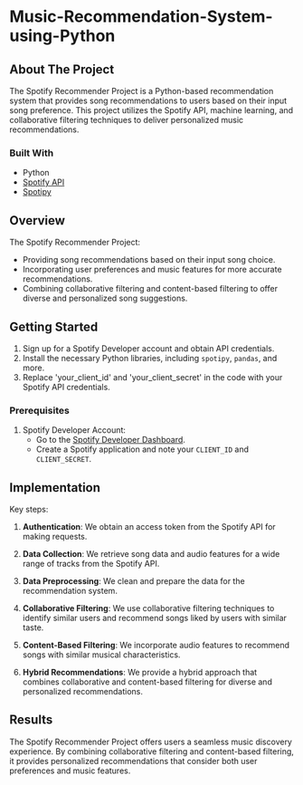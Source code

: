 # Music-Recommendation-System-using-Python

## About The Project

The Spotify Recommender Project is a Python-based recommendation system that provides song recommendations to users based on their input song preference. This project utilizes the Spotify API, machine learning, and collaborative filtering techniques to deliver personalized music recommendations.

### Built With

- Python
- [Spotify API](https://developer.spotify.com/documentation/web-api/)
- [Spotipy](https://spotipy.readthedocs.io/en/2.19.0/)

## Overview

The Spotify Recommender Project:

- Providing song recommendations based on their input song choice.
- Incorporating user preferences and music features for more accurate recommendations.
- Combining collaborative filtering and content-based filtering to offer diverse and personalized song suggestions.

## Getting Started

1. Sign up for a Spotify Developer account and obtain API credentials.
2. Install the necessary Python libraries, including `spotipy`, `pandas`, and more.
3. Replace 'your_client_id' and 'your_client_secret' in the code with your Spotify API credentials.
   
### Prerequisites

1. Spotify Developer Account:
   - Go to the [Spotify Developer Dashboard](https://developer.spotify.com/dashboard/applications).
   - Create a Spotify application and note your `CLIENT_ID` and `CLIENT_SECRET`.

## Implementation

Key steps:

1. **Authentication**: We obtain an access token from the Spotify API for making requests.

2. **Data Collection**: We retrieve song data and audio features for a wide range of tracks from the Spotify API.

3. **Data Preprocessing**: We clean and prepare the data for the recommendation system.

4. **Collaborative Filtering**: We use collaborative filtering techniques to identify similar users and recommend songs liked by users with similar taste.

5. **Content-Based Filtering**: We incorporate audio features to recommend songs with similar musical characteristics.

6. **Hybrid Recommendations**: We provide a hybrid approach that combines collaborative and content-based filtering for diverse and personalized recommendations.

## Results

The Spotify Recommender Project offers users a seamless music discovery experience. By combining collaborative filtering and content-based filtering, it provides personalized recommendations that consider both user preferences and music features.
